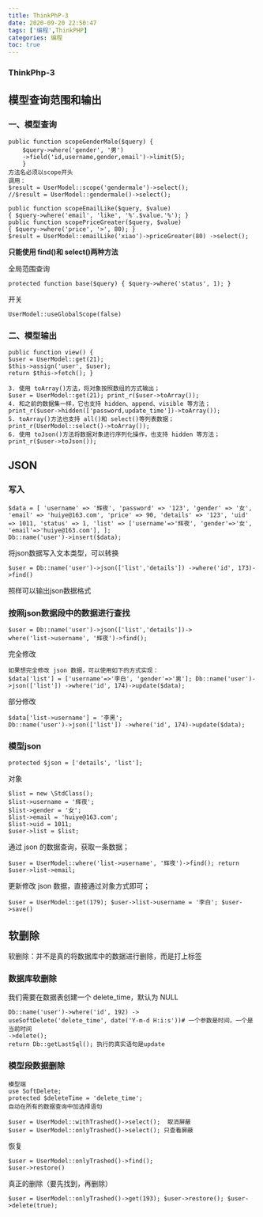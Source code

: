 ```yaml
---
title: ThinkPhP-3
date: 2020-09-20 22:50:47
tags: ['编程',ThinkPHP]
categories: 编程
toc: true
---
```


### ThinkPhp-3

## 模型查询范围和输出

### 一、模型查询

```
public function scopeGenderMale($query) { 
    $query->where('gender', '男') 
    ->field('id,username,gender,email')->limit(5); 
    }
方法名必须以scope开头
调用：
$result = UserModel::scope('gendermale')->select();
//$result = UserModel::gendermale()->select(); 
```

```
public function scopeEmailLike($query, $value) 
{ $query->where('email', 'like', '%'.$value.'%'); }
public function scopePriceGreater($query, $value)
{ $query->where('price', '>', 80); }
$result = UserModel::emailLike('xiao')->priceGreater(80) ->select();
```

**只能使用 find()和 select()两种方法**

全局范围查询

```
protected function base($query) { $query->where('status', 1); }
```

开关

```
UserModel::useGlobalScope(false)
```

### 二、模型输出

<!--more-->

```
public function view() { 
$user = UserModel::get(21); 
$this->assign('user', $user); 
return $this->fetch(); }
```

```
3. 使用 toArray()方法，将对象按照数组的方式输出； 
$user = UserModel::get(21); print_r($user->toArray());
4. 和之前的数据集一样，它也支持 hidden、append、visible 等方法； 
print_r($user->hidden(['password,update_time'])->toArray());
5. toArray()方法也支持 all()和 select()等列表数据； 
print_r(UserModel::select()->toArray());
6. 使用 toJson()方法将数据对象进行序列化操作，也支持 hidden 等方法； 
print_r($user->toJson());
```

## JSON

### 写入

```
$data = [ 'username' => '辉夜', 'password' => '123', 'gender' => '女', 'email' => 'huiye@163.com', 'price' => 90, 'details' => '123', 'uid' => 1011, 'status' => 1, 'list' => ['username'=>'辉夜', 'gender'=>'女', 'email'=>'huiye@163.com'], ];
Db::name('user')->insert($data);
```

将json数据写入文本类型，可以转换

```
$user = Db::name('user')->json(['list','details']) ->where('id', 173)->find()
```

照样可以输出json数据格式

### 按照json数据段中的数据进行查找

```
$user = Db::name('user')->json(['list','details'])-> 
where('list->username', '辉夜')->find();
```

完全修改

```
如果想完全修改 json 数据，可以使用如下的方式实现： 
$data['list'] = ['username'=>'李白', 'gender'=>'男']; Db::name('user')->json(['list']) ->where('id', 174)->update($data);

```

部分修改

```
$data['list->username'] = '李黑';
Db::name('user')->json(['list']) ->where('id', 174)->update($data);
```

### 模型json

```
protected $json = ['details', 'list'];
```

对象

```
$list = new \StdClass();
$list->username = '辉夜';
$list->gender = '女'; 
$list->email = 'huiye@163.com';
$list->uid = 1011; 
$user->list = $list;
```

通过 json 的数据查询，获取一条数据；

 `$user = UserModel::where('list->username', '辉夜')->find(); return $user->list->email;`

 更新修改 json 数据，直接通过对象方式即可； 

`$user = UserModel::get(179); $user->list->username = '李白'; $user->save()`

## 软删除

软删除：并不是真的将数据库中的数据进行删除，而是打上标签

### 数据库软删除

我们需要在数据表创建一个 delete_time，默认为 NULL

```
Db::name('user')->where('id', 192) ->
useSoftDelete('delete_time', date('Y-m-d H:i:s'))# 一个参数是时间，一个是当前时间
->delete(); 
return Db::getLastSql(); 执行的真实语句是update
```

### 模型段数据删除

```
模型端
use SoftDelete;
protected $deleteTime = 'delete_time';
自动在所有的数据查询中加选择语句
```

```
$user = UserModel::withTrashed()->select();  取消屏蔽
$user = UserModel::onlyTrashed()->select(); 只查看屏蔽
```

恢复

```
$user = UserModel::onlyTrashed()->find();
$user->restore()
```

真正的删除（要先找到，再删除）

```
$user = UserModel::onlyTrashed()->get(193); $user->restore(); $user->delete(true);
```

